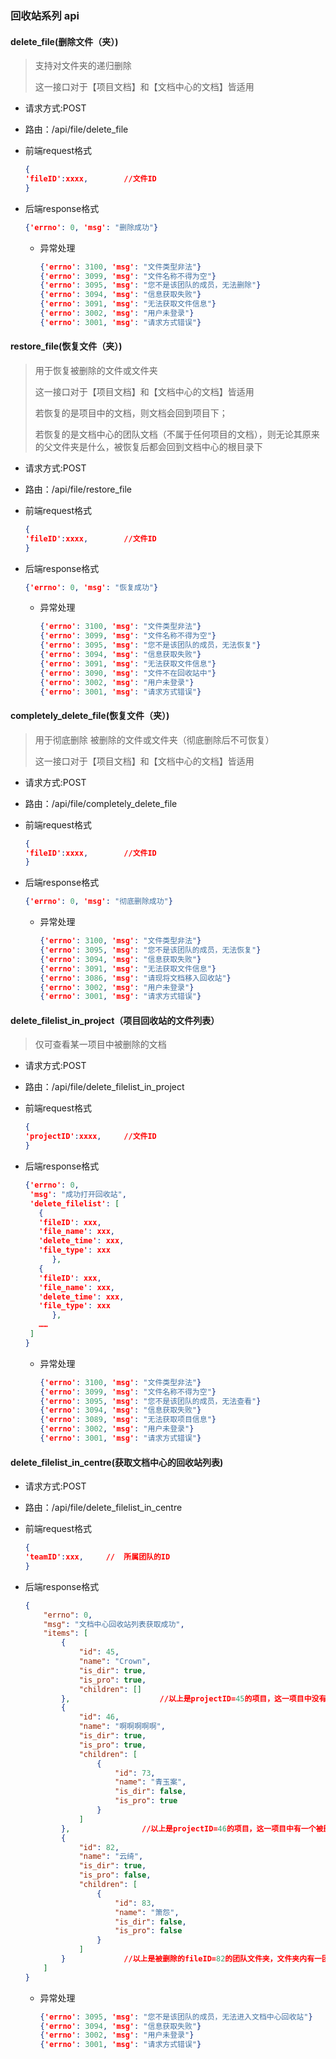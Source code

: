 ### 回收站系列 api

#### delete_file(删除文件（夹）) 

> 支持对文件夹的递归删除
>
> 这一接口对于【项目文档】和【文档中心的文档】皆适用

- 请求方式:POST

- 路由：/api/file/delete_file

- 前端request格式

  ```json
  {
  'fileID':xxxx,		//文件ID
  }
  ```

- 后端response格式

  ```json
  {'errno': 0, 'msg': "删除成功"}
  ```

  - 异常处理

    ```json
    {'errno': 3100, 'msg': "文件类型非法"}
    {'errno': 3099, 'msg': "文件名称不得为空"}
    {'errno': 3095, 'msg': "您不是该团队的成员，无法删除"}
    {'errno': 3094, 'msg': "信息获取失败"}
    {'errno': 3091, 'msg': "无法获取文件信息"}
    {'errno': 3002, 'msg': "用户未登录"}
    {'errno': 3001, 'msg': "请求方式错误"}
    ```

#### restore_file(恢复文件（夹）)

> 用于恢复被删除的文件或文件夹
>
> 这一接口对于【项目文档】和【文档中心的文档】皆适用
>
> 若恢复的是项目中的文档，则文档会回到项目下；
>
> 若恢复的是文档中心的团队文档（不属于任何项目的文档），则无论其原来的父文件夹是什么，被恢复后都会回到文档中心的根目录下

- 请求方式:POST

- 路由：/api/file/restore_file

- 前端request格式

  ```json
  {
  'fileID':xxxx,		//文件ID
  }
  ```

- 后端response格式

  ```json
  {'errno': 0, 'msg': "恢复成功"}
  ```

  - 异常处理

    ```json
    {'errno': 3100, 'msg': "文件类型非法"}
    {'errno': 3099, 'msg': "文件名称不得为空"}
    {'errno': 3095, 'msg': "您不是该团队的成员，无法恢复"}
    {'errno': 3094, 'msg': "信息获取失败"}
    {'errno': 3091, 'msg': "无法获取文件信息"}
    {'errno': 3090, 'msg': "文件不在回收站中"}
    {'errno': 3002, 'msg': "用户未登录"}
    {'errno': 3001, 'msg': "请求方式错误"}
    ```

#### completely_delete_file(恢复文件（夹）)

> 用于彻底删除 被删除的文件或文件夹（彻底删除后不可恢复）
>
> 这一接口对于【项目文档】和【文档中心的文档】皆适用

- 请求方式:POST

- 路由：/api/file/completely_delete_file

- 前端request格式

  ```json
  {
  'fileID':xxxx,		//文件ID
  }
  ```

- 后端response格式

  ```json
  {'errno': 0, 'msg': "彻底删除成功"}
  ```

  - 异常处理

    ```json
    {'errno': 3100, 'msg': "文件类型非法"}
    {'errno': 3095, 'msg': "您不是该团队的成员，无法恢复"}
    {'errno': 3094, 'msg': "信息获取失败"}
    {'errno': 3091, 'msg': "无法获取文件信息"}
    {'errno': 3086, 'msg': "请现将文档移入回收站"}
    {'errno': 3002, 'msg': "用户未登录"}
    {'errno': 3001, 'msg': "请求方式错误"}
    ```



#### delete_filelist_in_project（项目回收站的文件列表）

> 仅可查看某一项目中被删除的文档

- 请求方式:POST

- 路由：/api/file/delete_filelist_in_project

- 前端request格式

  ```json
  {
  'projectID':xxxx,		//文件ID
  }
  ```

- 后端response格式

  ```json
  {'errno': 0, 
   'msg': "成功打开回收站", 
   'delete_filelist': [
     {
     'fileID': xxx,
     'file_name': xxx,
     'delete_time': xxx,
     'file_type': xxx
   		},
     {
     'fileID': xxx,
     'file_name': xxx,
     'delete_time': xxx,
     'file_type': xxx
   		},
     ……
   ]
  }
  ```

  - 异常处理

    ```json
    {'errno': 3100, 'msg': "文件类型非法"}
    {'errno': 3099, 'msg': "文件名称不得为空"}
    {'errno': 3095, 'msg': "您不是该团队的成员，无法查看"}
    {'errno': 3094, 'msg': "信息获取失败"}
    {'errno': 3089, 'msg': "无法获取项目信息"}
    {'errno': 3002, 'msg': "用户未登录"}
    {'errno': 3001, 'msg': "请求方式错误"}
    ```

#### delete_filelist_in_centre(获取文档中心的回收站列表)

- 请求方式:POST

- 路由：/api/file/delete_filelist_in_centre

- 前端request格式

  ```json
  {
  'teamID':xxx,		//	所属团队的ID
  }
  ```

- 后端response格式

  ```json
  {
      "errno": 0,
      "msg": "文档中心回收站列表获取成功",
      "items": [
          {	
              "id": 45,
              "name": "Crown",
              "is_dir": true,
              "is_pro": true,
              "children": []
          },					//以上是projectID=45的项目，这一项目中没有被删除的文件
          {
              "id": 46,
              "name": "啊啊啊啊啊",
              "is_dir": true,
              "is_pro": true,
              "children": [
                  {
                      "id": 73,
                      "name": "青玉案",
                      "is_dir": false,
                      "is_pro": true
                  }
              ]
          },				//以上是projectID=46的项目，这一项目中有一个被删除文件
          {
              "id": 82,
              "name": "云绮",
              "is_dir": true,
              "is_pro": false,
              "children": [
                  {
                      "id": 83,
                      "name": "箫怨",
                      "is_dir": false,
                      "is_pro": false
                  }
              ]
          }				//以上是被删除的fileID=82的团队文件夹，文件夹内有一团队文档
      ]
  }
  ```
  
  - 异常处理

    ```json
    {'errno': 3095, 'msg': "您不是该团队的成员，无法进入文档中心回收站"}
    {'errno': 3094, 'msg': "信息获取失败"}
    {'errno': 3002, 'msg': "用户未登录"}
    {'errno': 3001, 'msg': "请求方式错误"}
    ```

